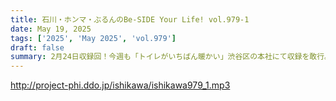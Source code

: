 ```yaml
---
title: 石川・ホンマ・ぶるんのBe-SIDE Your Life! vol.979-1
date: May 19, 2025
tags: ['2025', 'May 2025', 'vol.979']
draft: false
summary: 2月24日収録回！今週も「トイレがいちばん暖かい」渋谷区の本社にて収録を敢行。石川代表、旅疲れの影響が出たのか、とある大事なモノを失くしたそうで...「令和のヒヤリハット」恐いですね（汗）
---
```


http://project-phi.ddo.jp/ishikawa/ishikawa979_1.mp3